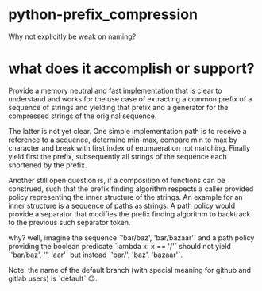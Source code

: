 # python-prefix_compression
Why not explicitly be weak on naming?

# what does it accomplish or support?

Provide a memory neutral and fast implementation that is clear to understand and works for the use case of extracting a common prefix of a sequence of strings and yielding that prefix and a generator for the compressed strings of the original sequence.

The latter is not yet clear. One simple implementation path is to receive a reference to a sequence, determine min-max, compare min to max by character and break with first index of enumaeration not matching. Finally yield first the prefix, subsequently all strings of the sequence each shortened by the prefix.

Another still open question is, if a composition of functions can be construed, such that the prefix finding algorithm respects a caller provided policy representing the inner structure of the strings.
 An example for an inner structure is a sequence of paths as strings. A path policy would provide a separator that modifies the prefix finding algorithm to backtrack to the previous such separator token.

why? well, imagine the sequence ˋ'bar/baz', 'bar/bazaar'ˋ and a path policy providing the boolean predicate ˋlambda x: x == '/'ˋ should not yield ˋ'bar/baz', '', 'aar'ˋ but instead ˋ'bar/', 'baz', 'bazaar'ˋ.

Note: the name of the default branch (with special meaning for github and gitlab users) is ˋdefaultˋ :wink:.
